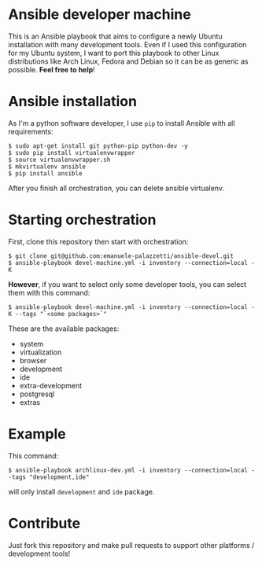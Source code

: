Ansible developer machine
=========================
This is an Ansible playbook that aims to configure a newly Ubuntu installation with many development tools.
Even if I used this configuration for my Ubuntu system, I want to port this playbook to other Linux distributions like Arch Linux, Fedora and Debian so it can be as generic as possible. **Feel free to help**!

Ansible installation
====================

As I'm a python software developer, I use `pip` to install Ansible with all requirements:

	$ sudo apt-get install git python-pip python-dev -y
	$ sudo pip install virtualenvwrapper
	$ source virtualenvwrapper.sh
	$ mkvirtualenv ansible
	$ pip install ansible

After you finish all orchestration, you can delete ansible virtualenv.

Starting orchestration
======================

First, clone this repository then start with orchestration:

	$ git clone git@github.com:emanuele-palazzetti/ansible-devel.git
	$ ansible-playbook devel-machine.yml -i inventory --connection=local -K

**However**, if you want to select only some developer tools, you can select them with this command:

	$ ansible-playbook devel-machine.yml -i inventory --connection=local -K --tags "`<some packages>`"

These are the available packages:

* system
* virtualization
* browser
* development
* ide
* extra-development
* postgresql
* extras

Example
=======

This command:

	$ ansible-playbook archlinux-dev.yml -i inventory --connection=local --tags "development,ide"

will only install `development` and `ide` package.

Contribute
==========

Just fork this repository and make pull requests to support other platforms / development tools!